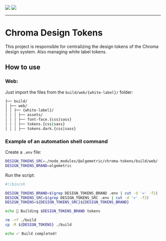 <img src="https://forthebadge.com/images/badges/uses-js.svg" /> <img src="https://forthebadge.com/images/badges/built-with-love.svg" />

---

# Chroma Design Tokens

This project is responsible for centralizing the design tokens of the Chroma design system. Also managing white label tokens.

## How to use

### Web:

Just import the files from the `build/web/{white-label}/` folder:

```bash
├── build/
│ ├── web/
│ │ ├── {white-label}/
│ │ │ ├── assets/
│ │ │ ├── font-face.{css|sass}
│ │ │ ├── tokens.{css|sass}
│ │ │ ├── tokens.dark.{css|sass}
```

### Example of an automation shell command

Create a `.env` file:

```bash
DESIGN_TOKENS_SRC=./node_modules/@algemetric/chroma-tokens/build/web/
DESIGN_TOKENS_BRAND=algemetric
```

Run the script:

```bash
#!/bin/sh

DESIGN_TOKENS_BRAND=$(grep DESIGN_TOKENS_BRAND .env | cut -d '=' -f2)
DESIGN_TOKENS_SRC=$(grep DESIGN_TOKENS_SRC .env | cut -d '=' -f2)
DESIGN_TOKENS=${DESIGN_TOKENS_SRC}${DESIGN_TOKENS_BRAND}

echo 🧩 Building $DESIGN_TOKENS_BRAND tokens

rm -rf ./build
cp -R ${DESIGN_TOKENS} ./build

echo ✅ Build completed!
```
